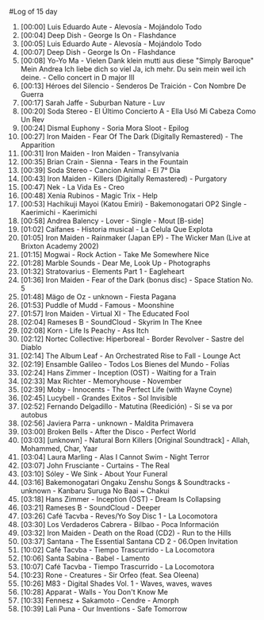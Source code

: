 #Log of 15 day

1. [00:00] Luis Eduardo Aute - Alevosía - Mojándolo Todo
1. [00:04] Deep Dish - George Is On - Flashdance
1. [00:05] Luis Eduardo Aute - Alevosía - Mojándolo Todo
1. [00:07] Deep Dish - George Is On - Flashdance
1. [00:08] Yo-Yo Ma - Vielen Dank klein mutti aus diese "Simply Baroque" Mein Andrea Ich liebe dich so viel Ja, ich mehr. Du sein mein weil ich deine. - Cello concert in D major III
1. [00:13] Héroes del Silencio - Senderos De Traición - Con Nombre De Guerra
1. [00:17] Sarah Jaffe - Suburban Nature - Luv
1. [00:20] Soda Stereo - El Último Concierto A - Ella Usó Mi Cabeza Como Un Rev
1. [00:24] Dismal Euphony - Soria Mora Sloot - Epilog
1. [00:27] Iron Maiden - Fear Of The Dark (Digitally Remastered) - The Apparition
1. [00:31] Iron Maiden - Iron Maiden - Transylvania
1. [00:35] Brian Crain - Sienna - Tears in the Fountain
1. [00:39] Soda Stereo - Cancion Animal - El 7° Dia
1. [00:43] Iron Maiden - Killers (Digitally Remastered) - Purgatory
1. [00:47] Nek - La Vida Es - Creo
1. [00:48] Xenia Rubinos - Magic Trix - Help
1. [00:53] Hachikuji Mayoi (Katou Emiri) - Bakemonogatari OP2 Single - Kaerimichi - Kaerimichi
1. [00:58] Andrea Balency - Lover - Single - Mout [B-side]
1. [01:02] Caifanes - Historia musical - La Celula Que Explota
1. [01:05] Iron Maiden - Rainmaker (Japan EP) - The Wicker Man (Live at Brixton Academy 2002)
1. [01:15] Mogwai - Rock Action - Take Me Somewhere Nice
1. [01:28] Marble Sounds - Dear Me, Look Up - Photographs
1. [01:32] Stratovarius - Elements Part 1 - Eagleheart
1. [01:36] Iron Maiden - Fear of the Dark (bonus disc) - Space Station No. 5
1. [01:48] Mägo de Oz - unknown - Fiesta Pagana
1. [01:53] Puddle of Mudd - Famous - Moonshine
1. [01:57] Iron Maiden - Virtual XI - The Educated Fool
1. [02:04] Rameses B - SoundCloud - Skyrim In The Knee
1. [02:08] Korn - Life Is Peachy - Ass Itch
1. [02:12] Nortec Collective: Hiperboreal - Border Revolver - Sastre del Diablo
1. [02:14] The Album Leaf - An Orchestrated Rise to Fall - Lounge Act
1. [02:19] Ensamble Galileo - Todos Los Bienes del Mundo - Folías
1. [02:24] Hans Zimmer - Inception (OST) - Waiting for a Train
1. [02:33] Max Richter - Memoryhouse - November
1. [02:39] Moby - Innocents - The Perfect Life (with Wayne Coyne)
1. [02:45] Lucybell - Grandes Exitos - Sol Invisible
1. [02:52] Fernando Delgadillo - Matutina (Reedición) - Si se va por autobus
1. [02:56] Javiera Parra - unknown - Maldita Primavera
1. [03:00] Broken Bells - After the Disco - Perfect World
1. [03:03] [unknown] - Natural Born Killers [Original Soundtrack] - Allah, Mohammed, Char, Yaar
1. [03:04] Laura Marling - Alas I Cannot Swim - Night Terror
1. [03:07] John Frusciante - Curtains - The Real
1. [03:10] Sóley - We Sink - About Your Funeral
1. [03:16] Bakemonogatari Ongaku Zenshu Songs & Soundtracks - unknown - Kanbaru Suruga No Baai ~ Chakui
1. [03:18] Hans Zimmer - Inception (OST) - Dream Is Collapsing
1. [03:21] Rameses B - SoundCloud - Deeper
1. [03:26] Café Tacvba - Reves/Yo Soy Disc 1 - La Locomotora
1. [03:30] Los Verdaderos Cabrera - Bilbao - Poca Información
1. [03:32] Iron Maiden - Death on the Road (CD2) - Run to the Hills
1. [03:37] Santana - The Essential Santana CD 2 - 06.Open Invitation
1. [10:02] Café Tacvba - Tiempo Trascurrido - La Locomotora
1. [10:06] Santa Sabina - Babel - Lamento
1. [10:07] Café Tacvba - Tiempo Trascurrido - La Locomotora
1. [10:23] Rone - Creatures - Sir Orfeo (feat. Sea Oleena)
1. [10:26] M83 - Digital Shades Vol. 1 - Waves, waves, waves
1. [10:28] Apparat - Walls - You Don't Know Me
1. [10:33] Fennesz + Sakamoto - Cendre - Amorph
1. [10:39] Lali Puna - Our Inventions - Safe Tomorrow
